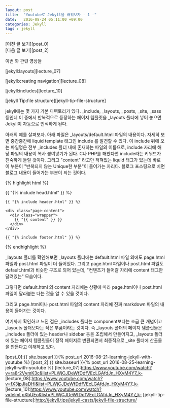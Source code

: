 ```yaml
---
layout: post
title:  "Youtube로 Jekyll을 배워보자 - 1 -"
date:   2016-08-24 05:11:00 +09:00
categories: Jekyll
tags : jekyll
---
```

[이전 글 보기][post_0]  
[다음 글 보기][post_2]

이번 화 관련 영상들

[jekyll:layouts][lecture_07]

[jekyll:creating navigation][lecture_08]

[jekyll:includes][lecture_10]

[jekyll Tip:file structure][jekyll-tip-file-structure]


jekyll에는 몇 가지 기본 디렉토리가 있다. _include, _layouts, _posts, _site, _sass 등인데 이 중에서 반복적으로 등장하는 페이지 템플릿을 _layouts 폴더에 넣어 놓으면 Jekyll이 자동으로 인식하게 된다.

아래의 예를 살펴보자.
아래 파일은 _layouts/default.html 파일의 내용이다. 자세히 보면 중간중간에 liquid template 태그인 include 를 발견할 수 있다.
이 include 뒤에 오는 파일명은 전부 _includes 폴더 내에 존재하는 파일의 이름으로, include 자리에 해당 파일의 내용이 복사 붙여넣기가 된다.
C나 PHP를 해봤다면 include라는 키워드가 친숙하게 들릴 것이다.
그리고 "content" 라고만 적혀있는 liquid 태그가 있는데 바로 이 부분이 "반복되지 않는 Unique한 부분"이 들어가는 자리다. 블로그 포스팅으로 치면 블로그 내용이 들어가는 부분이 되는 것이다.

{% highlight html %}

<!DOCTYPE html>
<html>

  {{ "{% include head.html" }} %}

  <body>

    {{ "{% include header.html" }} %}

    <div class="page-content">
      <div class="wrapper">
        {{ "{{ content" }} }}
      </div>
    </div>

    {{ "{% include footer.html" }} %}

  </body>

</html>

{% endhighlight %}

_layouts 폴더를 확인해보면 _layouts 폴더에는 default.html 파일 외에도 page.html 파일과 post.html 파일이 더 들어있다. 그리고 page.html 파일이나 post.html 파일도 default.html과 비슷한 구조로 되어 있는데, "컨텐츠가 들어갈 자리에 content 태그만 달려있는" 모습이다.

그렇다면 default.html 의 content 자리에는 상황에 따라 page.html이나 post.html 파일이 달라붙는 다는 것을 알 수 있을 것이다.

그리고 page.html이나 post.html 파일의 content 자리에 진짜 markdown 파일의 내용이 들어가는 것이다.

여기까지 확인하고 느낀 점은 _includes 폴더는 component보다는 조금 큰 개념이고 _layouts 폴더보다는 작은 부품이라는 것이다. 즉 _layouts 폴더의 페이지 템플릿들은 _includes 폴더에 있는 header나 sidebar 등을 조립해서 만들어지고, _layouts 폴더에 있는 페이지 템플릿들이 정적 페이지로 변환되면서 최종적으로 _site 폴더에 산출물을 만든다고 이해하고 있다.

[post_0]:{{ site.baseurl }}{% post_url 2016-08-21-learning-jekyll-with-youtube %}
[post_2]:{{ site.baseurl }}{% post_url 2016-08-25-learning-jekyll-with-youtube %}
[lecture_07]:https://www.youtube.com/watch?v=ra8r2VymK3c&list=PLWjCJDeWfDdfVEcLGAfdJn_HXyM4Y7_k-
[lecture_08]:https://www.youtube.com/watch?v=fX3jpJlaDHI&list=PLWjCJDeWfDdfVEcLGAfdJn_HXyM4Y7_k-
[lecture_10]:https://www.youtube.com/watch?v=lelmLpXbUEo&list=PLWjCJDeWfDdfVEcLGAfdJn_HXyM4Y7_k-
[jekyll-tip-file-structure]:http://jekyll.tips/jekyll-casts/jekyll-file-structure/
